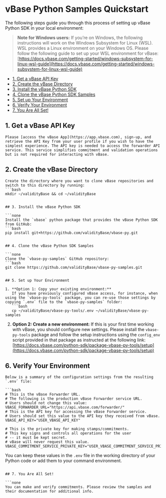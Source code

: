 <!-- omit in toc -->

# vBase Python Samples Quickstart

The following steps guide you through this process of setting up vBase Python SDK in your local environment:

<!-- omit in toc -->
> **Note for Windows users:**
> If you’re on Windows, the following instructions will work on the Windows Subsystem for Linux (WSL). WSL provides a Linux environment on your Windows OS. Please follow the following guide to set up your WSL environment for vBase: [https://docs.vbase.com/getting-started/windows-subsystem-for-linux-wsl-guide](https://docs.vbase.com/getting-started/windows-subsystem-for-linux-wsl-guide)
- [1. Get a vBase API Key]()
- [2. Create the vBase Directory]()
- [3. Install the vBase Python SDK]()
- [4. Clone the vBase Python SDK Samples]()
- [5. Set up Your Environment]()
- [6. Verify Your Environment]()
- [7. You Are All Set!]()

## 1. Get a vBase API Key

```none
Please [access the vBase App](https://app.vbase.com), sign-up, and retrieve the API Key from your user profile if you wish to have the simplest experience. The API key is needed to access the forwarder API service. This service simplifies commitment and validation operations but is not required for interacting with vBase.
```

## 2. Create the vBase Directory

```none
Create the directory where you want to clone vBase repositories and switch to this directory by running:
```bash
mkdir ~/validityBase && cd ~/validityBase
```
```

## 3. Install the vBase Python SDK

```none
Install the `vbase` python package that provides the vBase Python SDK from GitHub:
```bash
pip install git+https://github.com/validityBase/vbase-py.git
```
```

## 4. Clone the vBase Python SDK Samples

```none
Clone the `vbase-py-samples` GitHub repository:
```bash
git clone https://github.com/validityBase/vbase-py-samples.git
```
```

## 5. Set up Your Environment

1. **Option 1: Copy your existing environment:**
   If you have previously configured vBase access, for instance, when using the `vbase-py-tools` package, you can re-use those settings by copying `.env` file to the `vbase-py-samples` folder:
   ```bash
   cp ~/validityBase/vbase-py-tools/.env ~/validityBase/vbase-py-samples
   ```
2. **Option 2: Create a new environment:**
   If this is your first time working with vBase, you should configure new settings.
   Please install the `vbase-py-tools` package and follow the setup instructions using the `config_env` script provided in that package as instructed at the following link: [https://docs.vbase.com/python-sdk/package-vbase-py-tools/setup](https://docs.vbase.com/python-sdk/package-vbase-py-tools/setup)

## 6. Verify Your Environment

```none
Below is a summary of the configuration settings from the resulting `.env` file:

```bash
# This is the vBase Forwarder URL.
# The following is the production vBase Forwarder service URL.
# Users should not change this value:
VBASE_FORWARDER_URL="https://api.vbase.com/forwarder/"
# This is the API key for accessing the vBase Forwarder service.
# Users should set this value to the API key they received from vBase.
VBASE_API_KEY="USER_VBASE_API_KEY"

# This is the private key for making stamps/commitments.
# This key signs and controls all operations for the user
# -- it must be kept secret.
# vBase will never request this value.
VBASE_COMMITMENT_SERVICE_PRIVATE_KEY="USER_VBASE_COMMITMENT_SERVICE_PRIVATE_KEY"
```
You can keep these values in the `.env` file in the working directory of your Python code or add them to your command environment.
```

## 7. You Are All Set!

```none
You can make and verify commitments. Please review the samples and their documentation for additional info.
```

